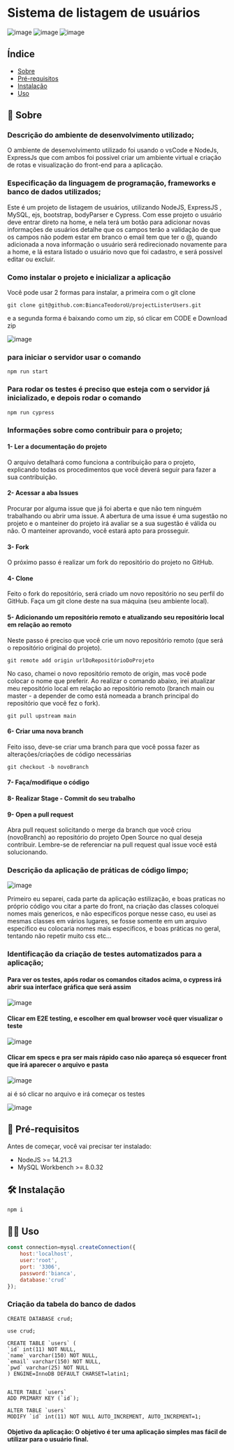 # Sistema de listagem de usuários

![image](https://github.com/BiancaTeodoroU/projectListerUsers/assets/101062400/a35e4073-44ea-4e6c-b3f6-84db69acff8b)
![image](https://github.com/BiancaTeodoroU/projectListerUsers/assets/101062400/1cc8bcdd-5bf5-4453-9438-490cefdf6e55)
![image](https://github.com/BiancaTeodoroU/projectListerUsers/assets/101062400/a401fb99-5425-4a18-bd7f-3aa9797dc1f3)

## Índice
- [Sobre](#-sobre)
- [Pré-requisitos](#-pré-requisitos)
- [Instalação](#-instalação)
- [Uso](#-uso)

## 📄 Sobre
### Descrição do ambiente de desenvolvimento utilizado;
O ambiente de desenvolvimento utilizado foi usando o vsCode e NodeJs, ExpressJs que com ambos foi possivel criar um ambiente virtual e criação de rotas e visualização do front-end para a aplicação.

### Especificação da linguagem de programação, frameworks e banco de dados utilizados;
Este é um projeto de listagem de usuários, utilizando NodeJS, ExpressJS , MySQL, ejs, bootstrap, bodyParser e Cypress.
Com esse projeto o usuário deve entrar direto na home, e nela terá um botão para adicionar novas informações de usuários detalhe que os campos terão a validação de que os campos não podem estar em branco o email tem que ter o @, quando adicionada a nova informação o usuário será redirecionado novamente para a home, e lá estara listado o usuário novo que foi cadastro, e será possivel editar ou excluir.

### Como instalar o projeto e inicializar a aplicação
Você pode usar 2 formas para instalar, a primeira com o git clone

    git clone git@github.com:BiancaTeodoroU/projectListerUsers.git

e a segunda forma é baixando como um zip, só clicar em CODE e Download zip

![image](https://github.com/BiancaTeodoroU/projectListerUsers/assets/101062400/5679cb23-96b0-4fd1-a3d8-cefc957b7235)

### para iniciar o servidor usar o comando

    npm run start

### Para rodar os testes é preciso que esteja com o servidor já inicializado, e depois rodar o comando

    npm run cypress

### Informações sobre como contribuir para o projeto;

#### 1- Ler a documentação do projeto
O arquivo detalhará como funciona a contribuição para o projeto, explicando todas os procedimentos que você deverá seguir para fazer a sua contribuição.

#### 2- Acessar a aba Issues
Procurar por alguma issue que já foi aberta e que não tem ninguém trabalhando ou abrir uma issue. A abertura de uma issue é uma sugestão no projeto e o manteiner do projeto irá avaliar se a sua sugestão é válida ou não. O manteiner aprovando, você estará apto para prosseguir.

#### 3- Fork 
O próximo passo é realizar um fork do repositório do projeto no GitHub.

#### 4- Clone
Feito o fork do repositório, será criado um novo repositório no seu perfil do GitHub. Faça um git clone deste na sua máquina (seu ambiente local).

#### 5- Adicionando um repositório remoto e atualizando seu repositório local em relação ao remoto
Neste passo é preciso que você crie um novo repositório remoto (que será o repositório original do projeto).
    
    git remote add origin urlDoRepositórioDoProjeto

No caso, chamei o novo repositório remoto de origin, mas você pode colocar o nome que preferir. Ao realizar o comando abaixo, irei atualizar meu repositório local em relação ao repositório remoto (branch main ou master - a depender de como está nomeada a branch principal do repositório que você fez o fork).
    
    git pull upstream main

#### 6- Criar uma nova branch
Feito isso, deve-se criar uma branch para que você possa fazer as alterações/criações de código necessárias
    
    git checkout -b novoBranch

#### 7- Faça/modifique o código
#### 8- Realizar Stage - Commit do seu trabalho
#### 9- Open a pull request
Abra pull request solicitando o merge da branch que você criou (novoBranch) ao repositório do projeto Open Source no qual deseja contribuir. Lembre-se de referenciar na pull request qual issue você está solucionando.

### Descrição da aplicação de práticas de código limpo;
![image](https://github.com/BiancaTeodoroU/projectListerUsers/assets/101062400/233a14da-79d6-4975-abd5-84fc8e064432)

Primeiro eu separei, cada parte da aplicação estilização, e boas praticas no próprio código vou citar a parte do front, na criação das classes coloquei nomes mais genericos, e não especificos porque nesse caso, eu usei as mesmas classes em vários lugares, se fosse somente em um arquivo especifico eu colocaria nomes mais especificos, e boas práticas no geral, tentando não repetir muito css etc...

### Identificação da criação de testes automatizados para a aplicação;

#### Para ver os testes, após rodar os comandos citados acima, o cypress irá abrir sua interface gráfica que será assim

![image](https://github.com/BiancaTeodoroU/projectListerUsers/assets/101062400/8ae40787-33a3-4769-b50a-2bc2fed3b0cd)

#### Clicar em E2E testing, e escolher em qual browser você quer visualizar o teste

![image](https://github.com/BiancaTeodoroU/projectListerUsers/assets/101062400/62515168-2bdf-48cb-a014-578d5e264674)

#### Clicar em specs e pra ser mais rápido caso não apareça só esquecer front que irá aparecer o arquivo e pasta

![image](https://github.com/BiancaTeodoroU/projectListerUsers/assets/101062400/614c490a-9cc6-4be9-8b7c-4fd208a613c9)

ai é só clicar no arquivo e irá começar os testes

![image](https://github.com/BiancaTeodoroU/projectListerUsers/assets/101062400/9a4eee6c-b122-4a0d-9d4b-fc6a87da3f6c)

## 🧰 Pré-requisitos
Antes de começar, você vai precisar ter instalado:
- NodeJS >= 14.21.3
- MySQL Workbench >= 8.0.32

## 🛠 Instalação
```sh
npm i
```

## 👩‍💻 Uso

```js
const connection=mysql.createConnection({
    host:'localhost',
    user:'root',
    port: '3306',
    password:'bianca',
    database:'crud'
});
```

### Criação da tabela do banco de dados

    CREATE DATABASE crud;

    use crud;

    CREATE TABLE `users` (
    `id` int(11) NOT NULL,
    `name` varchar(150) NOT NULL,
    `email` varchar(150) NOT NULL,
    `pwd` varchar(25) NOT NULL
    ) ENGINE=InnoDB DEFAULT CHARSET=latin1;


    ALTER TABLE `users`
    ADD PRIMARY KEY (`id`);

    ALTER TABLE `users`
    MODIFY `id` int(11) NOT NULL AUTO_INCREMENT, AUTO_INCREMENT=1;
    

#### Objetivo da aplicação: O objetivo é ter uma aplicação simples mas fácil de utilizar para o usuário final.
